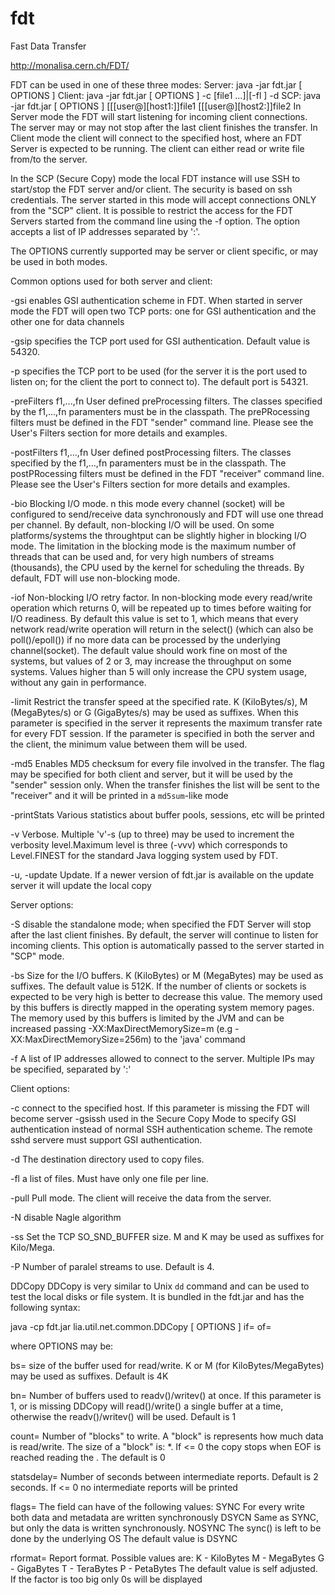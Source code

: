 # fdt
Fast Data Transfer

http://monalisa.cern.ch/FDT/


FDT can be used in one of these three modes:
Server: java -jar fdt.jar [ OPTIONS ]
Client: java -jar fdt.jar [ OPTIONS ] -c <host> [file1 ...]|[-fl <fileList>] -d <destinationDirectory>
SCP: java -jar fdt.jar [ OPTIONS ] [[[user@][host1:]]file1 [[[user@][host2:]]file2
In Server mode the FDT will start listening for incoming client connections. The server may or may not stop after the last client finishes the transfer. In Client mode the client will connect to the specified host, where an FDT Server is expected to be running. The client can either read or write file from/to the server. 

In the SCP (Secure Copy) mode the local FDT instance will use SSH to start/stop the FDT server and/or client.  The security is based on ssh credentials. The server started in this mode will accept connections ONLY from the "SCP" client. It is possible to restrict the access for the FDT Servers started from the command line using the -f option. The option accepts a list of IP addresses separated by ':'. 

The OPTIONS currently supported may be server or client specific, or may be used in both modes.

Common  options used for both server and client:

-gsi enables GSI authentication scheme in FDT. When started in server mode the FDT will open two TCP ports: one for GSI authentication and the other one for data channels

-gsip <GSICtrlPort> specifies the TCP port used for GSI authentication. Default value is 54320.

-p <portNo> specifies the TCP port to be used (for the server it is the port used to listen on; for the client the port to connect to). The default port is 54321.

-preFilters f1,...,fn User defined preProcessing filters. The classes specified by the f1,...,fn paramenters must be in the classpath. The prePRocessing filters must be defined in the FDT "sender" command line. Please see the User's Filters section for more details and examples.

-postFilters f1,...,fn User defined postProcessing filters. The classes specified by the f1,...,fn paramenters must be in the classpath. The postPRocessing filters must be defined in the FDT "receiver" command line. Please see the User's Filters section for more details and examples.

-bio Blocking I/O mode. n this mode every channel (socket) will be configured to send/receive data synchronously and FDT will use one thread per channel. By default, non-blocking I/O will be used. On some platforms/systems the throughtput can be slightly higher in blocking I/O mode. The limitation in the blocking mode is the maximum number of threads that can be used and, for very high numbers of streams (thousands), the CPU used by the kernel for scheduling the threads. By default, FDT will use non-blocking mode.

-iof <iof> Non-blocking I/O retry factor. In non-blocking mode every read/write operation which returns 0, will be repeated up to <iof> times before waiting for I/O readiness. By default this value is set to 1, which means that every network read/write operation will return in the select() (which can also be poll()/epoll()) if no more data can be processed by the underlying channel(socket). The default value should work fine on most of the systems, but values of 2 or 3, may increase the throughput on some systems. Values higher than 5 will only increase the CPU system usage, without any gain in performance. 

-limit <rate> Restrict the transfer speed at the specified rate. K (KiloBytes/s), M (MegaBytes/s) or G (GigaBytes/s) may be used as suffixes. When this parameter is specified in the server it represents the maximum transfer rate for every FDT session. If the parameter is specified in both the server and the client, the minimum value between them will be used.

-md5 Enables MD5 checksum for every file involved in the transfer. The flag may be specified for both client and server, but it will be used by the "sender" session only. When the transfer finishes the list will be sent to the "receiver" and it will be printed in a `md5sum`-like mode

-printStats Various statistics about buffer pools, sessions, etc will be printed

-v Verbose. Multiple 'v'-s (up to three) may be used to increment the verbosity level.Maximum level is three (-vvv) which corresponds to Level.FINEST for the standard Java logging system used by FDT.

-u, -update Update. If a newer version of fdt.jar is available on the update server it will update the local copy 

Server options: 

-S disable the standalone mode; when specified the FDT Server will stop after the last client finishes. By default, the server will continue to listen for incoming clients. This option is automatically passed to the server started in "SCP" mode. 

-bs <buffSize> Size for the I/O buffers. K (KiloBytes) or M (MegaBytes) may be used as suffixes. The default value is 512K. If the number of clients or sockets is expected to be very high is better to decrease this value. The memory used by this buffers is directly mapped in the operating system memory pages. The memory used by this buffers is limited by the JVM and can be increased passing -XX:MaxDirectMemorySize=<X>m (e.g -XX:MaxDirectMemorySize=256m) to the 'java' command

-f <allowedIPsList> A list of IP addresses allowed to connect to the server. Multiple IPs may be specified, separated by ':'

Client options:

-c <host> connect to the specified host. If this parameter is missing the FDT will become server 
-gsissh used in the Secure Copy Mode to specify GSI authentication instead of normal SSH authentication scheme. The remote sshd servere must support GSI authentication. 


-d <dstDir> The destination directory used to copy files. 

-fl <fileList> a list of files. Must have only one file per line. 

-pull Pull mode. The client will receive the data from the server. 

-N disable Nagle algorithm 

-ss <wsz> Set the TCP SO_SND_BUFFER size. M and K may be used as suffixes for Kilo/Mega. 

-P <noOfStreams> Number of paralel streams to use. Default is 4.


	
DDCopy
DDCopy is very similar to Unix `dd` command and can be used to test the local disks or file system. It is bundled in the fdt.jar and has the following syntax:

java -cp fdt.jar lia.util.net.common.DDCopy [ OPTIONS ] if=<sourceFile> of=<destinationFile>

where OPTIONS may be:

bs=<BufferSize>       size of the buffer used for read/write. K or M (for KiloBytes/MegaBytes) may be used as suffixes. Default is 4K

bn=<NoOfBuffers>      Number of buffers used to readv()/writev() at once. If this parameter is 1, or is missing DDCopy will read()/write() a single buffer at a time, otherwise the readv()/writev() will be used. Default is 1

count=<count>         Number of "blocks" to write. A "block" is represents how much data is read/write. The size of a "block" is: <BufferSize>*<BuffersNumber>. If <count> <= 0 the copy stops when EOF is reached reading the <SourceFile>. The default is 0

statsdelay=<seconds>  Number of seconds between intermediate reports. Default is 2 seconds. If <seconds> <= 0 no intermediate reports will be printed

flags=<flag>          The <flag> field can have of the following values:
                          SYNC    For every write both data and metadata are written synchronously
                          DSYCN   Same as SYNC, but only the data is written synchronously.
                          NOSYNC  The sync() is left to be done by the underlying OS
                         The default value is DSYNC

rformat=<rformat>     Report format. Possible values are:
                            K - KiloBytes
                            M - MegaBytes
                            G - GigaBytes
                            T - TeraBytes
                            P - PetaBytes
                         The default value is self adjusted. If the factor is too big only 0s will be displayed
